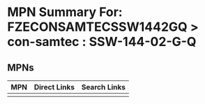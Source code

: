



# MPN Summary For: FZECONSAMTECSSW1442GQ > con-samtec : SSW-144-02-G-Q

## MPNs
  

|MPN|Direct Links|Search Links|
| :--- | :--- | :--- |
||||
